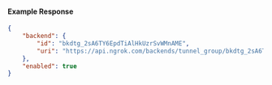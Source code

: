 <!-- Code generated for API Clients. DO NOT EDIT. -->

#### Example Response

```json
{
	"backend": {
		"id": "bkdtg_2sA6TY6EpdTiAlHkUzrSvWMnAME",
		"uri": "https://api.ngrok.com/backends/tunnel_group/bkdtg_2sA6TY6EpdTiAlHkUzrSvWMnAME"
	},
	"enabled": true
}
```
